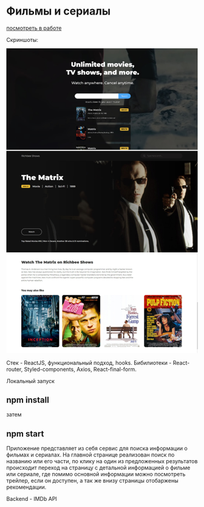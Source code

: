 # Фильмы и сериалы

[посмотреть в работе](https://curillaenator.github.io/RichBee/)

Скриншоты:

<p align="center">
  <img src="/screens/image1.jpg">
  <img src="/screens/image2.jpg">
  <img src="/screens/image3.jpg">
</p>

Стек - ReactJS, функциональный подход, hooks. 
Бибилиотеки - React-router, Styled-components, Axios, React-final-form.

Локальный запуск
## npm install
затем
## npm start

Приложение представляет из себя сервис для поиска информации о фильмах и сериалах. На главной странице реализован поиск по названию или его части, по клику на один из предложенных результатов происходит переход на страницу с детальной информацией о фильме или сериале, где помимо основной информации можно посмотреть трейлер, если он доступен, а так же внизу страницы отобаржены рекомендации.

Backend - IMDb API
